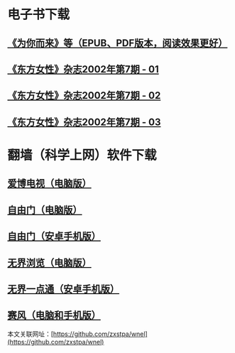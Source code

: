 # 电子书下载
## [**《为你而来》等（EPUB、PDF版本，阅读效果更好）**](https://github.com/zxstpa/wnel/files/4852272/wnel.zip)
## [**《东方女性》杂志2002年第7期 - 01**](https://github.com/zxstpa/wnel/files/4816977/DFNX-2002.7-01.zip)
## [**《东方女性》杂志2002年第7期 - 02**](https://github.com/zxstpa/wnel/files/4816982/DFNX-2002.7-02.zip)
## [**《东方女性》杂志2002年第7期 - 03**](https://github.com/zxstpa/wnel/files/4817007/DFNX-2002.7-03.zip)

# 翻墙（科学上网）软件下载
## [**爱博电视（电脑版）**](https://github.com/zxstpa/wnel/files/4812881/Green_iPPOTV.zip)
## [**自由门（电脑版）**](https://github.com/zxstpa/wnel/files/4841991/fg786p.zip)
## [**自由门（安卓手机版）**](https://github.com/zxstpa/wnel/files/4812824/fgma42.zip)
## [**无界浏览（电脑版）**](https://github.com/zxstpa/wnel/files/4812782/u.zip)
## [**无界一点通（安卓手机版）**](https://github.com/zxstpa/wnel/files/4812890/um.zip)
## [**赛风（电脑和手机版）**](https://s3.amazonaws.com/psiphon/web/mjr4-p23r-puwl/zh/download.html#direct)

本文关联网址：[https://github.com/zxstpa/wnel](https://github.com/zxstpa/wnel)

